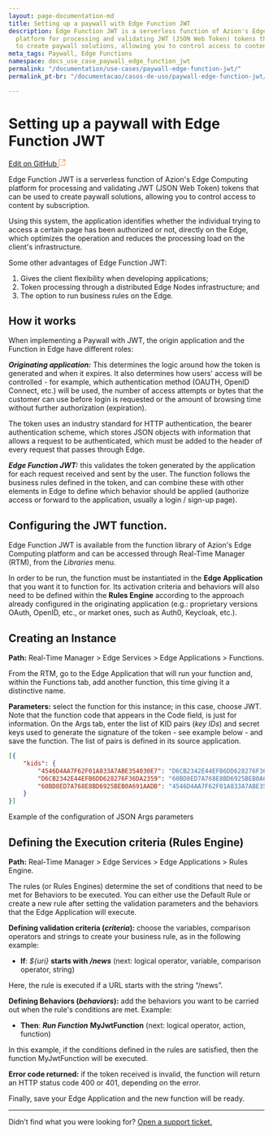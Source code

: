 ```yaml
---
layout: page-documentation-md
title: Setting up a paywall with Edge Function JWT
description: Edge Function JWT is a serverless function of Azion's Edge Computing
  platform for processing and validating JWT (JSON Web Token) tokens that can be used
  to create paywall solutions, allowing you to control access to content by subscription.
meta_tags: Paywall, Edge Functions
namespace: docs_use_case_paywall_edge_function_jwt
permalink: "/documentation/use-cases/paywall-edge-function-jwt/"
permalink_pt-br: "/documentacao/casos-de-uso/paywall-edge-function-jwt/"

---
```

# Setting up a paywall with Edge Function JWT

[Edit on GitHub <svg width="14" height="14" xmlns="http://www.w3.org/2000/svg"><g fill="none" stroke="#F3652B"><path d="M4.81.71H.672v11.43H12.1V8.001" stroke-width=".8"/><path d="M6.87.786h5.155V5.94M6.31 6.5L12.026.786"/></g></svg>](https://github.com/aziontech/docs_en/edit/master/use-cases/paywall-edge-function-jwt/2021-01-14-index.md)

Edge Function JWT is a serverless function of Azion's Edge Computing platform for processing and validating JWT (JSON Web Token) tokens that can be used to create paywall solutions, allowing you to control access to content by subscription.

Using this system, the application identifies whether the individual trying to access a certain page has been authorized or not, directly on the Edge, which optimizes the operation and reduces the processing load on the client's infrastructure. 

Some other advantages of Edge Function JWT:

1. Gives the client flexibility when developing applications;
2. Token processing through a distributed Edge Nodes infrastructure; and
3. The option to run business rules on the Edge.

## How it works

When implementing a Paywall with JWT, the origin application and the Function in Edge have different roles:

***Originating application:*** This determines the logic around how the token is generated and when it expires. It also determines how users' access will be controlled - for example, which authentication method (OAUTH, OpenID Connect, etc.) will be used, the number of access attempts or bytes that the customer can use before login is requested or the amount of browsing time without further authorization (expiration).

The token uses an industry standard for HTTP authentication, the bearer authentication scheme, which stores JSON objects with information that allows a request to be authenticated, which must be added to the header of every request that passes through Edge.

***Edge Function JWT:*** this validates the token generated by the application for each request received and sent by the user. The function follows the business rules defined in the token, and can combine these with other elements in Edge to define which behavior should be applied (authorize access or forward to the application, usually a login / sign-up page).

## Configuring the JWT function.

Edge Function JWT is available from the function library of Azion's Edge Computing platform and can be accessed through Real-Time Manager (RTM), from the *Libraries* menu.

In order to be run, the function must be instantiated in the **Edge Application** that you want it to function for. Its activation criteria and behaviors will also need to be defined within the **Rules Engine** according to the approach already configured in the originating application (e.g.: proprietary versions OAuth, OpenID, etc., or market ones, such as Auth0, Keycloak, etc.). 

## Creating an Instance

**Path:** Real-Time Manager > Edge Services > Edge Applications > Functions.

From the RTM, go to the Edge Application that will run your function and, within the Functions tab, add another function, this time giving it a distinctive name.

**Parameters:** select the function for this instance; in this case, choose JWT. Note that the function code that appears in the Code field, is just for information. On the Args tab, enter the list of KID pairs (*key IDs*) and secret keys used to generate the signature of the token - see example below - and save the function. The list of pairs is defined in its source application.

``` json
[{
	"kids": {
    	"4546D4AA7F62F01A833A7ABE354030E7": "D6CB2342E44EFB6DD628276F36DA2359",
    	"D6CB2342E44EFB6DD628276F36DA2359": "60BD8ED7A768E8BD6925BEB0A691AADB",
    	"60BD8ED7A768E8BD6925BEB0A691AADB": "4546D4AA7F62F01A833A7ABE354030E7"
  	}
}]
```
Example of the configuration of JSON Args parameters

## Defining the Execution criteria (Rules Engine)

**Path:** Real-Time Manager > Edge Services > Edge Applications > Rules Engine.

The rules (or Rules Engines) determine the set of conditions that need to be met for Behaviors to be executed. You can either use the Default Rule or create a new rule after setting the validation parameters and the behaviors that the Edge Application will execute.

**Defining validation criteria (_criteria_):** choose the variables, comparison operators and strings to create your business rule, as in the following example:

* **If**: _${uri}_ **starts with** ***/news***
(next: logical operator, variable, comparison operator, string)

Here, the rule is executed if a URL starts with the string “/news”.

**Defining Behaviors (_behaviors_):** add the behaviors you want to be carried out when the rule's conditions are met. Example:

* **Then**: ***Run Function*** **MyJwtFunction**
(next: logical operator, action, function)

In this example, if the conditions defined in the rules are satisfied, then the function MyJwtFunction will be executed.

**Error code returned:** if the token received is invalid, the function will return an HTTP status code 400 or 401, depending on the error. 

Finally, save your Edge Application and the new function will be ready. 

---

Didn’t find what you were looking for? [Open a support ticket.](https://tickets.azion.com/)
